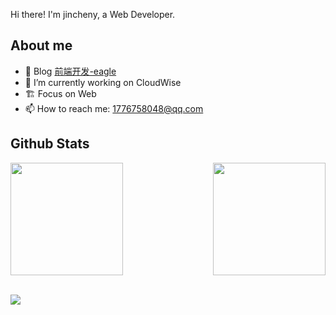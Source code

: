 Hi there! I'm jincheny, a Web Developer.

## **About me**

- 🎨 Blog [前端开发-eagle](https://www.toutiao.com/c/user/token/MS4wLjABAAAApxOm0cSDi3UFlwSmwDHu-kieIaEO6yaesGcVsd2RIgI/?source=mine_home)
- 🔭 I’m currently working on CloudWise
- 🏗 Focus on Web
- 📫 How to reach me: 1776758048@qq.com

## **Github Stats**

<p>
<p style="display: flex; justify-content: space-between;">
    <img height="180em" style="margin-right: 1em;" src="https://github-readme-stats.vercel.app/api?username=jincheny&show_icons=true&icon_color=CE1D2D&text_color=718096&bg_color=ffffff&include_all_commits=true"></img>
    <img height="180em" src="https://github-readme-stats.vercel.app/api/top-langs/?username=jincheny&exclude_repo=KNN-Image-Classification&show_icons=true&count_private=true&text_color=718096&layout=compact&langs_count=6&count_private=true&bg_color=ffffff" />
</p>
<br>
<img src="https://activity-graph.herokuapp.com/graph?username=jincheny&theme=react-dark&area=true&bg_color=fff&line=0969da&point=0969da&color=24292f&radius=4" />
</p>
